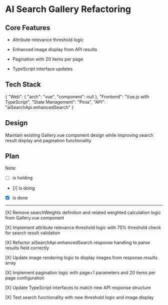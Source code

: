 # AI Search Gallery Refactoring

## Core Features

- Attribute relevance threshold logic

- Enhanced image display from API results

- Pagination with 20 items per page

- TypeScript interface updates

## Tech Stack

{
  "Web": {
    "arch": "vue",
    "component": null
  },
  "Frontend": "Vue.js with TypeScript",
  "State Management": "Pinia",
  "API": "aiSearchApi.enhancedSearch"
}

## Design

Maintain existing Gallery.vue component design while improving search result display and pagination functionality

## Plan

Note: 

- [ ] is holding
- [/] is doing
- [X] is done

---

[X] Remove searchWeights definition and related weighted calculation logic from Gallery.vue component

[X] Implement attribute relevance threshold logic with 75% threshold check for search result validation

[X] Refactor aiSearchApi.enhancedSearch response handling to parse results field correctly

[X] Update image rendering logic to display images from response.results array

[X] Implement pagination logic with page+1 parameters and 20 items per page configuration

[X] Update TypeScript interfaces to match new API response structure

[X] Test search functionality with new threshold logic and image display
